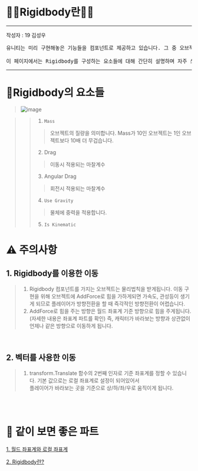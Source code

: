 # 👷‍♂️Rigidbody란👷‍♀️

---
작성자 : 19 김성우

<pre>
유니티는 미리 구현해놓은 기능들을 컴포넌트로 제공하고 있습니다. 그 중 오브젝트에 물리법칙을 적용시켜주는 컴포넌트가 바로 Rigidbody입니다.<br>
이 페이지에서는 Rigidbody를 구성하는 요소들에 대해 간단히 설명하며 자주 쓰이는 속성들에 대해서는 제목에 블럭처리를 해놓았습니다.
</pre>

---

# 🧺Rigidbody의 요소들
> ![image](./rig_pic/rig1.png) <br>

>> 1. `Mass`
>>> 오브젝트의 질량을 의미합니다. Mass가 10인 오브젝트는 1인 오브젝트보다 10배 더 무겁습니다.
>> 2. Drag
>>> 이동시 적용되는 마찰계수
>> 3. Angular Drag
>>> 회전시 적용되는 마찰계수
>> 4. `Use Gravity`
>>> 물체에 중력을 적용합니다.
>> 5. `Is Kinematic`

# ⚠️ 주의사항

## 1. Rigidbody를 이용한 이동

>1. Rigidbody 컴포넌트를 가지는 오브젝트는 물리법칙을 받게됩니다. 이동 구현을 위해 오브젝트에 AddForce로 힘을 가하게되면 가속도, 관성등이 생기게 되므로 플레이어가 방향전환을 할 때 즉각적인 방향전환이 어렵습니다.
>2. AddForce로 힘을 주는 방향은 월드 좌표계 기준 방향으로 힘을 주게됩니다.(자세한 내용은 좌표계 파트를 확인) 즉, 캐릭터가 바라보는 방향과 상관없이 언제나 같은 방향으로 이동하게 됩니다.

<br>

## 2. 벡터를 사용한 이동
>1. transform.Translate 함수의 2번째 인자로 기준 좌표계를 정할 수 있습니다. 기본 값으로는 로컬 좌표계로 설정이 되어있어서<br>
플레이어가 바라보는 곳을 기준으로 상/하/좌/우로 움직이게 됩니다.

<br><br>

# 🤝 같이 보면 좋은 파트

[1. 월드 좌표계와 로컬 좌표계](https://github.com/starhome7/GG_Unity_GitHub/blob/main/3D%20Scripts/1.%20Player%20%EC%9D%B4%EB%8F%99%20%EA%B5%AC%ED%98%84%ED%95%98%EA%B8%B0/1.%20Player%20%EC%9D%B4%EB%8F%99%20%EA%B5%AC%ED%98%84%ED%95%98%EA%B8%B0.md)

[2. Rigidbody란?](https://github.com/starhome7/GG_Unity_GitHub/blob/main/3D%20Scripts/1.%20Player%20%EC%9D%B4%EB%8F%99%20%EA%B5%AC%ED%98%84%ED%95%98%EA%B8%B0/1.%20Player%20%EC%9D%B4%EB%8F%99%20%EA%B5%AC%ED%98%84%ED%95%98%EA%B8%B0.md)
